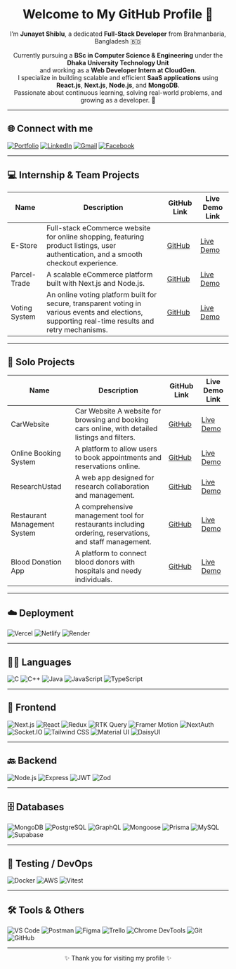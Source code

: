<h1 align="center">Welcome to My GitHub Profile 👋</h1>

<p align="center">
  I’m <strong>Junayet Shiblu</strong>, a dedicated <strong>Full-Stack Developer</strong> from Brahmanbaria, Bangladesh 🇧🇩
</p>

<p align="center">
  Currently pursuing a <strong>BSc in Computer Science & Engineering</strong> under the <strong> Dhaka University Technology Unit </strong><br>
  and working as a <strong>Web Developer Intern at CloudGen</strong>.<br>
  I specialize in building scalable and efficient <strong>SaaS applications</strong> using <strong>React.js</strong>, <strong>Next.js</strong>, <strong>Node.js</strong>, and <strong>MongoDB</strong>. <br>
  Passionate about continuous learning, solving real-world problems, and growing as a developer. 🚀
</p>



---

## 🌐 Connect with me

[![Portfolio](https://img.shields.io/badge/Portfolio-000?style=for-the-badge&logo=vercel&logoColor=white)](https://junayet73.netlify.app/)
[![LinkedIn](https://img.shields.io/badge/LinkedIn-0A66C2?style=for-the-badge&logo=linkedin&logoColor=white)](https://www.linkedin.com/in/jsjunayet/)
[![Gmail](https://img.shields.io/badge/Gmail-D14836?style=for-the-badge&logo=gmail&logoColor=white)](mailto:junayetshiblu0@gmail.com)
[![Facebook](https://img.shields.io/badge/Facebook-1877F2?style=for-the-badge&logo=facebook&logoColor=white)](https://www.facebook.com/jsjunayet73/)

---

## 💻 Internship & Team Projects

| Name          | Description                                                                 | GitHub Link                                                 | Live Demo Link                                            |
|---------------|-----------------------------------------------------------------------------|-------------------------------------------------------------|-----------------------------------------------------------|
| E-Store       | Full-stack eCommerce website for online shopping, featuring product listings, user authentication, and a smooth checkout experience. | [GitHub](https://github.com/abidt20ahmed/e-store)           | [Live Demo](https://e-store-green.vercel.app/)            |
| Parcel-Trade  | A scalable eCommerce platform built with Next.js and Node.js.               | [GitHub](https://github.com/junayetshiblu/gen-tranz)        | [Live Demo](https://parcel-trade.vercel.app/)             |
| Voting System | An online voting platform built for secure, transparent voting in various events and elections, supporting real-time results and retry mechanisms. | [GitHub](https://github.com/dreamwarrior6m/Electronic-Voting-System) | [Live Demo](https://electronic-voting-system-beta.vercel.app/) |

---

## 💼 Solo Projects

| Name                    | Description                                                                | GitHub Link                                                 | Live Demo Link                                           |
|-------------------------|----------------------------------------------------------------------------|-------------------------------------------------------------|----------------------------------------------------------|
| CarWebsite               | Car Website	A website for browsing and booking cars online, with detailed listings and filters. | [GitHub](https://github.com/jsjunayet/car_website) |  [Live Demo](https://incredible-muffin-bdd553.netlify.app/)
| Online Booking System    | A platform to allow users to book appointments and reservations online.    | [GitHub](https://github.com/jsjunayet/BookingWebsite)        | [Live Demo](https://client-inky-alpha.vercel.app/)        |
| ResearchUstad            | A web app designed for research collaboration and management.              | [GitHub](https://github.com/jsjunayet/researchustad_backend) | [Live Demo](https://r-ustad.vercel.app/)                 |
| Restaurant Management System | A comprehensive management tool for restaurants including ordering, reservations, and staff management. | [GitHub](https://github.com/jsjunayet/bistro-boss-clientsite) | [Live Demo](https://junayetrestaurantwebsite.netlify.app/) |
| Blood Donation App       | A platform to connect blood donors with hospitals and needy individuals.   | [GitHub](https://github.com/jsjunayet/blood_donation_project) | [Live Demo](#)                                           |





---

## ☁️ Deployment
![Vercel](https://img.shields.io/badge/Vercel-000000?style=for-the-badge&logo=vercel&logoColor=white)
![Netlify](https://img.shields.io/badge/Netlify-00C7B7?style=for-the-badge&logo=netlify&logoColor=white)
![Render](https://img.shields.io/badge/Render-46E3B7?style=for-the-badge&logo=render&logoColor=black)

---

## 🧑‍💻 Languages
![C](https://img.shields.io/badge/C-00599C?style=for-the-badge&logo=c&logoColor=white)
![C++](https://img.shields.io/badge/C++-004482?style=for-the-badge&logo=cplusplus&logoColor=white)
![Java](https://img.shields.io/badge/Java-ED8B00?style=for-the-badge&logo=java&logoColor=white)
![JavaScript](https://img.shields.io/badge/JavaScript-F7DF1E?style=for-the-badge&logo=javascript&logoColor=black)
![TypeScript](https://img.shields.io/badge/TypeScript-007ACC?style=for-the-badge&logo=typescript&logoColor=white)

---

## 🎨 Frontend
![Next.js](https://img.shields.io/badge/Next.js-000000?style=for-the-badge&logo=next.js&logoColor=white)
![React](https://img.shields.io/badge/React-61DAFB?style=for-the-badge&logo=react&logoColor=black)
![Redux](https://img.shields.io/badge/Redux-764ABC?style=for-the-badge&logo=redux&logoColor=white)
![RTK Query](https://img.shields.io/badge/RTK_Query-764ABC?style=for-the-badge&logo=redux&logoColor=white)
![Framer Motion](https://img.shields.io/badge/Framer_Motion-EF00FF?style=for-the-badge&logo=framer&logoColor=white)
![NextAuth](https://img.shields.io/badge/NextAuth-2D2D2D?style=for-the-badge&logo=next.js&logoColor=white)
![Socket.IO](https://img.shields.io/badge/Socket.io-010101?style=for-the-badge&logo=socket.io&logoColor=white)
![Tailwind CSS](https://img.shields.io/badge/Tailwind-38B2AC?style=for-the-badge&logo=tailwindcss&logoColor=white)
![Material UI](https://img.shields.io/badge/Material_UI-0081CB?style=for-the-badge&logo=mui&logoColor=white)
![DaisyUI](https://img.shields.io/badge/DaisyUI-FFA500?style=for-the-badge&logo=daisyui&logoColor=white)

---

## 🔙 Backend
![Node.js](https://img.shields.io/badge/Node.js-339933?style=for-the-badge&logo=nodedotjs&logoColor=white)
![Express](https://img.shields.io/badge/Express-000?style=for-the-badge&logo=express&logoColor=white)
![JWT](https://img.shields.io/badge/JWT-000000?style=for-the-badge&logo=JSON%20web%20tokens&logoColor=white)
![Zod](https://img.shields.io/badge/Zod-4B5563?style=for-the-badge&logo=zod&logoColor=white)

---

## 🗄️ Databases
![MongoDB](https://img.shields.io/badge/MongoDB-47A248?style=for-the-badge&logo=mongodb&logoColor=white)
![PostgreSQL](https://img.shields.io/badge/PostgreSQL-336791?style=for-the-badge&logo=postgresql&logoColor=white)
![GraphQL](https://img.shields.io/badge/GraphQL-E10098?style=for-the-badge&logo=graphql&logoColor=white)
![Mongoose](https://img.shields.io/badge/Mongoose-800000?style=for-the-badge&logo=mongoose&logoColor=white)
![Prisma](https://img.shields.io/badge/Prisma-2D3748?style=for-the-badge&logo=prisma&logoColor=white)
![MySQL](https://img.shields.io/badge/MySQL-00758F?style=for-the-badge&logo=mysql&logoColor=white)
![Supabase](https://img.shields.io/badge/Supabase-3ECF8E?style=for-the-badge&logo=supabase&logoColor=white)

---

## 🧪 Testing / DevOps
![Docker](https://img.shields.io/badge/Docker-2496ED?style=for-the-badge&logo=docker&logoColor=white)
![AWS](https://img.shields.io/badge/AWS-232F3E?style=for-the-badge&logo=amazonaws&logoColor=white)
![Vitest](https://img.shields.io/badge/Vitest-6E9F18?style=for-the-badge&logo=vitest&logoColor=white)

---

## 🛠️ Tools & Others
![VS Code](https://img.shields.io/badge/VS_Code-007ACC?style=for-the-badge&logo=visual-studio-code&logoColor=white)
![Postman](https://img.shields.io/badge/Postman-FF6C37?style=for-the-badge&logo=postman&logoColor=white)
![Figma](https://img.shields.io/badge/Figma-F24E1E?style=for-the-badge&logo=figma&logoColor=white)
![Trello](https://img.shields.io/badge/Trello-0052CC?style=for-the-badge&logo=trello&logoColor=white)
![Chrome DevTools](https://img.shields.io/badge/Chrome_DevTools-4285F4?style=for-the-badge&logo=googlechrome&logoColor=white)
![Git](https://img.shields.io/badge/Git-F05032?style=for-the-badge&logo=git&logoColor=white)
![GitHub](https://img.shields.io/badge/GitHub-181717?style=for-the-badge&logo=github&logoColor=white)

---

<p align="center">✨ Thank you for visiting my profile ✨</p>
